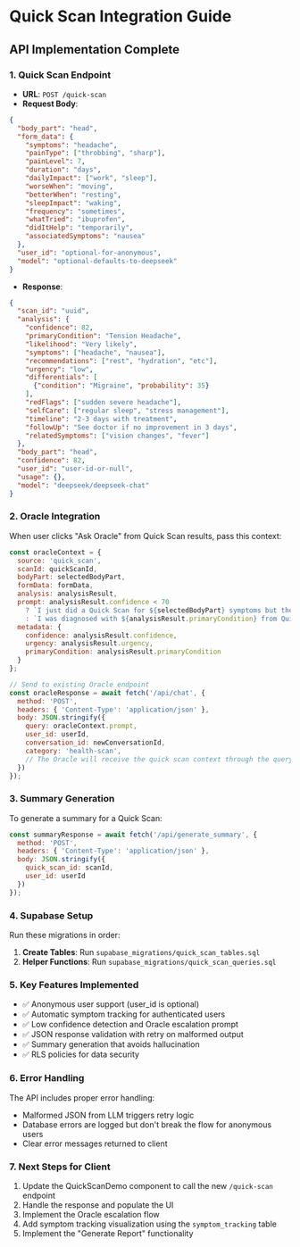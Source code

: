 # Quick Scan Integration Guide

## API Implementation Complete

### 1. Quick Scan Endpoint
- **URL**: `POST /quick-scan`
- **Request Body**:
```json
{
  "body_part": "head",
  "form_data": {
    "symptoms": "headache",
    "painType": ["throbbing", "sharp"],
    "painLevel": 7,
    "duration": "days",
    "dailyImpact": ["work", "sleep"],
    "worseWhen": "moving",
    "betterWhen": "resting",
    "sleepImpact": "waking",
    "frequency": "sometimes",
    "whatTried": "ibuprofen",
    "didItHelp": "temporarily",
    "associatedSymptoms": "nausea"
  },
  "user_id": "optional-for-anonymous",
  "model": "optional-defaults-to-deepseek"
}
```

- **Response**:
```json
{
  "scan_id": "uuid",
  "analysis": {
    "confidence": 82,
    "primaryCondition": "Tension Headache",
    "likelihood": "Very likely",
    "symptoms": ["headache", "nausea"],
    "recommendations": ["rest", "hydration", "etc"],
    "urgency": "low",
    "differentials": [
      {"condition": "Migraine", "probability": 35}
    ],
    "redFlags": ["sudden severe headache"],
    "selfCare": ["regular sleep", "stress management"],
    "timeline": "2-3 days with treatment",
    "followUp": "See doctor if no improvement in 3 days",
    "relatedSymptoms": ["vision changes", "fever"]
  },
  "body_part": "head",
  "confidence": 82,
  "user_id": "user-id-or-null",
  "usage": {},
  "model": "deepseek/deepseek-chat"
}
```

### 2. Oracle Integration

When user clicks "Ask Oracle" from Quick Scan results, pass this context:

```javascript
const oracleContext = {
  source: 'quick_scan',
  scanId: quickScanId,
  bodyPart: selectedBodyPart,
  formData: formData,
  analysis: analysisResult,
  prompt: analysisResult.confidence < 70
    ? `I just did a Quick Scan for ${selectedBodyPart} symptoms but the confidence was low (${analysisResult.confidence}%). Can you help me understand my symptoms better?`
    : `I was diagnosed with ${analysisResult.primaryCondition} from Quick Scan. Can you provide more detailed insights?`,
  metadata: {
    confidence: analysisResult.confidence,
    urgency: analysisResult.urgency,
    primaryCondition: analysisResult.primaryCondition
  }
};

// Send to existing Oracle endpoint
const oracleResponse = await fetch('/api/chat', {
  method: 'POST',
  headers: { 'Content-Type': 'application/json' },
  body: JSON.stringify({
    query: oracleContext.prompt,
    user_id: userId,
    conversation_id: newConversationId,
    category: 'health-scan',
    // The Oracle will receive the quick scan context through the query
  })
});
```

### 3. Summary Generation

To generate a summary for a Quick Scan:

```javascript
const summaryResponse = await fetch('/api/generate_summary', {
  method: 'POST',
  headers: { 'Content-Type': 'application/json' },
  body: JSON.stringify({
    quick_scan_id: scanId,
    user_id: userId
  })
});
```

### 4. Supabase Setup

Run these migrations in order:

1. **Create Tables**: Run `supabase_migrations/quick_scan_tables.sql`
2. **Helper Functions**: Run `supabase_migrations/quick_scan_queries.sql`

### 5. Key Features Implemented

- ✅ Anonymous user support (user_id is optional)
- ✅ Automatic symptom tracking for authenticated users
- ✅ Low confidence detection and Oracle escalation prompt
- ✅ JSON response validation with retry on malformed output
- ✅ Summary generation that avoids hallucination
- ✅ RLS policies for data security

### 6. Error Handling

The API includes proper error handling:
- Malformed JSON from LLM triggers retry logic
- Database errors are logged but don't break the flow for anonymous users
- Clear error messages returned to client

### 7. Next Steps for Client

1. Update the QuickScanDemo component to call the new `/quick-scan` endpoint
2. Handle the response and populate the UI
3. Implement the Oracle escalation flow
4. Add symptom tracking visualization using the `symptom_tracking` table
5. Implement the "Generate Report" functionality